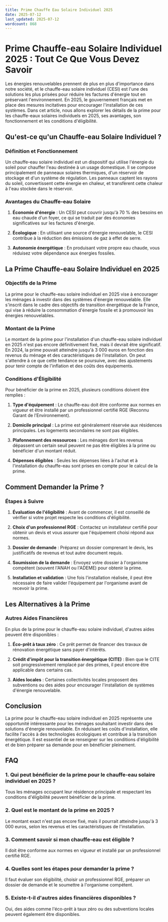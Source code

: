 ```yaml
---
title: Prime Chauffe Eau Solaire Individuel 2025
date: 2025-07-12
last_updated: 2025-07-12
wordcount: 868
---
```


# Prime Chauffe-eau Solaire Individuel 2025 : Tout Ce Que Vous Devez Savoir

Les énergies renouvelables prennent de plus en plus d'importance dans notre société, et le chauffe-eau solaire individuel (CESI) est l'une des solutions les plus prisées pour réduire les factures d'énergie tout en préservant l'environnement. En 2025, le gouvernement français met en place des mesures incitatives pour encourager l'installation de ces systèmes. Dans cet article, nous allons explorer les détails de la prime pour les chauffe-eaux solaires individuels en 2025, ses avantages, son fonctionnement et les conditions d'éligibilité.

## Qu'est-ce qu'un Chauffe-eau Solaire Individuel ?

### Définition et Fonctionnement

Un chauffe-eau solaire individuel est un dispositif qui utilise l'énergie du soleil pour chauffer l'eau destinée à un usage domestique. Il se compose principalement de panneaux solaires thermiques, d'un réservoir de stockage et d'un système de régulation. Les panneaux captent les rayons du soleil, convertissent cette énergie en chaleur, et transfèrent cette chaleur à l'eau stockée dans le réservoir.

### Avantages du Chauffe-eau Solaire

1. **Économie d'énergie** : Un CESI peut couvrir jusqu'à 70 % des besoins en eau chaude d'un foyer, ce qui se traduit par des économies significatives sur les factures d'énergie.
   
2. **Écologique** : En utilisant une source d'énergie renouvelable, le CESI contribue à la réduction des émissions de gaz à effet de serre.

3. **Autonomie énergétique** : En produisant votre propre eau chaude, vous réduisez votre dépendance aux énergies fossiles.

## La Prime Chauffe-eau Solaire Individuel en 2025

### Objectifs de la Prime

La prime pour le chauffe-eau solaire individuel en 2025 vise à encourager les ménages à investir dans des systèmes d'énergie renouvelable. Elle s'inscrit dans le cadre des objectifs de transition énergétique de la France, qui vise à réduire la consommation d'énergie fossile et à promouvoir les énergies renouvelables.

### Montant de la Prime

Le montant de la prime pour l'installation d'un chauffe-eau solaire individuel en 2025 n'est pas encore définitivement fixé, mais il devrait être significatif. En 2024, la prime pouvait atteindre jusqu'à 3 000 euros en fonction des revenus du ménage et des caractéristiques de l'installation. On peut s'attendre à ce que cette tendance se poursuive, avec des ajustements pour tenir compte de l'inflation et des coûts des équipements.

### Conditions d'Éligibilité

Pour bénéficier de la prime en 2025, plusieurs conditions doivent être remplies :

1. **Type d'équipement** : Le chauffe-eau doit être conforme aux normes en vigueur et être installé par un professionnel certifié RGE (Reconnu Garant de l’Environnement).

2. **Domicile principal** : La prime est généralement réservée aux résidences principales. Les logements secondaires ne sont pas éligibles.

3. **Plafonnement des ressources** : Les ménages dont les revenus dépassent un certain seuil peuvent ne pas être éligibles à la prime ou bénéficier d'un montant réduit.

4. **Dépenses éligibles** : Seules les dépenses liées à l'achat et à l'installation du chauffe-eau sont prises en compte pour le calcul de la prime.

## Comment Demander la Prime ?

### Étapes à Suivre

1. **Évaluation de l'éligibilité** : Avant de commencer, il est conseillé de vérifier si votre projet respecte les conditions d'éligibilité.

2. **Choix d'un professionnel RGE** : Contactez un installateur certifié pour obtenir un devis et vous assurer que l'équipement choisi répond aux normes.

3. **Dossier de demande** : Préparez un dossier comprenant le devis, les justificatifs de revenus et tout autre document requis.

4. **Soumission de la demande** : Envoyez votre dossier à l'organisme compétent (souvent l'ANAH ou l'ADEME) pour obtenir la prime.

5. **Installation et validation** : Une fois l'installation réalisée, il peut être nécessaire de faire valider l'équipement par l'organisme avant de recevoir la prime.

## Les Alternatives à la Prime

### Autres Aides Financières

En plus de la prime pour le chauffe-eau solaire individuel, d'autres aides peuvent être disponibles :

1. **Éco-prêt à taux zéro** : Ce prêt permet de financer des travaux de rénovation énergétique sans payer d'intérêts.

2. **Crédit d'impôt pour la transition énergétique (CITE)** : Bien que le CITE soit progressivement remplacé par des primes, il peut encore être applicable dans certains cas.

3. **Aides locales** : Certaines collectivités locales proposent des subventions ou des aides pour encourager l'installation de systèmes d'énergie renouvelable.

## Conclusion

La prime pour le chauffe-eau solaire individuel en 2025 représente une opportunité intéressante pour les ménages souhaitant investir dans des solutions d'énergie renouvelable. En réduisant les coûts d'installation, elle facilite l'accès à des technologies écologiques et contribue à la transition énergétique. Il est essentiel de se renseigner sur les conditions d'éligibilité et de bien préparer sa demande pour en bénéficier pleinement.

## FAQ

### 1. Qui peut bénéficier de la prime pour le chauffe-eau solaire individuel en 2025 ?

Tous les ménages occupant leur résidence principale et respectant les conditions d'éligibilité peuvent bénéficier de la prime.

### 2. Quel est le montant de la prime en 2025 ?

Le montant exact n'est pas encore fixé, mais il pourrait atteindre jusqu'à 3 000 euros, selon les revenus et les caractéristiques de l'installation.

### 3. Comment savoir si mon chauffe-eau est éligible ?

Il doit être conforme aux normes en vigueur et installé par un professionnel certifié RGE.

### 4. Quelles sont les étapes pour demander la prime ?

Il faut évaluer son éligibilité, choisir un professionnel RGE, préparer un dossier de demande et le soumettre à l'organisme compétent.

### 5. Existe-t-il d'autres aides financières disponibles ?

Oui, des aides comme l'éco-prêt à taux zéro ou des subventions locales peuvent également être disponibles.